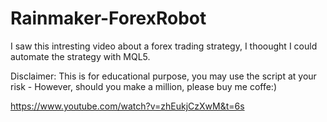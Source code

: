 # Rainmaker-ForexRobot

I saw this intresting video about a forex trading strategy, I thoought I could automate the strategy with MQL5.

Disclaimer: This is for educational purpose, you may use the script at your risk - However, should you make a million, please buy me coffe:)

https://www.youtube.com/watch?v=zhEukjCzXwM&t=6s

